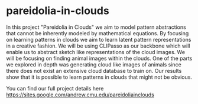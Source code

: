 # pareidolia-in-clouds

In this project "Pareidolia in Clouds" we aim to model pattern abstractions that cannot be inherently modeled by mathematical equations. By focusing on learning patterns in clouds we aim to learn latent pattern representations in a creative fashion. We will be using CLIPasso as our backbone which will enable us to abstract sketch like representations of the cloud images. We will be focusing on finding animal images within the clouds. One of the parts we explored in depth was generating cloud like images of animals since there does not exist an extensive cloud database to train on. Our results show that it is possible to learn patterns in clouds that might not be obvious. 

You can find our full project details here https://sites.google.com/andrew.cmu.edu/pareidoliainclouds
